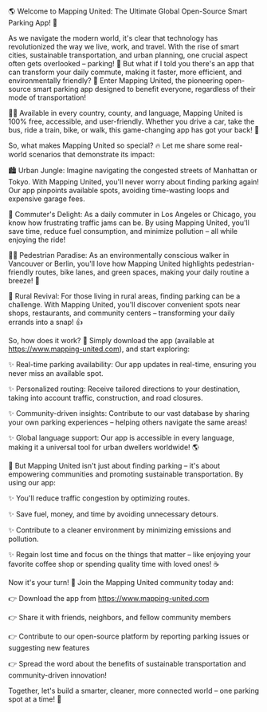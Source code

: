 🌎 Welcome to Mapping United: The Ultimate Global Open-Source Smart Parking App! 🚗

As we navigate the modern world, it's clear that technology has revolutionized the way we live, work, and travel. With the rise of smart cities, sustainable transportation, and urban planning, one crucial aspect often gets overlooked – parking! 💭 But what if I told you there's an app that can transform your daily commute, making it faster, more efficient, and environmentally friendly? 🌟 Enter Mapping United, the pioneering open-source smart parking app designed to benefit everyone, regardless of their mode of transportation!

🏃‍♂️ Available in every country, county, and language, Mapping United is 100% free, accessible, and user-friendly. Whether you drive a car, take the bus, ride a train, bike, or walk, this game-changing app has got your back! 🤝

So, what makes Mapping United so special? 🔥 Let me share some real-world scenarios that demonstrate its impact:

🏙️ Urban Jungle: Imagine navigating the congested streets of Manhattan or Tokyo. With Mapping United, you'll never worry about finding parking again! Our app pinpoints available spots, avoiding time-wasting loops and expensive garage fees.

🚂 Commuter's Delight: As a daily commuter in Los Angeles or Chicago, you know how frustrating traffic jams can be. By using Mapping United, you'll save time, reduce fuel consumption, and minimize pollution – all while enjoying the ride!

🏃‍♀️ Pedestrian Paradise: As an environmentally conscious walker in Vancouver or Berlin, you'll love how Mapping United highlights pedestrian-friendly routes, bike lanes, and green spaces, making your daily routine a breeze! 🌳

🚂 Rural Revival: For those living in rural areas, finding parking can be a challenge. With Mapping United, you'll discover convenient spots near shops, restaurants, and community centers – transforming your daily errands into a snap! 👍

So, how does it work? 🔧 Simply download the app (available at https://www.mapping-united.com), and start exploring:

✨ Real-time parking availability: Our app updates in real-time, ensuring you never miss an available spot.

✨ Personalized routing: Receive tailored directions to your destination, taking into account traffic, construction, and road closures.

✨ Community-driven insights: Contribute to our vast database by sharing your own parking experiences – helping others navigate the same areas!

✨ Global language support: Our app is accessible in every language, making it a universal tool for urban dwellers worldwide! 🌎

🤝 But Mapping United isn't just about finding parking – it's about empowering communities and promoting sustainable transportation. By using our app:

✨ You'll reduce traffic congestion by optimizing routes.

✨ Save fuel, money, and time by avoiding unnecessary detours.

✨ Contribute to a cleaner environment by minimizing emissions and pollution.

✨ Regain lost time and focus on the things that matter – like enjoying your favorite coffee shop or spending quality time with loved ones! ☕️

Now it's your turn! 🎉 Join the Mapping United community today and:

👉 Download the app from https://www.mapping-united.com

👉 Share it with friends, neighbors, and fellow community members

👉 Contribute to our open-source platform by reporting parking issues or suggesting new features

👉 Spread the word about the benefits of sustainable transportation and community-driven innovation!

Together, let's build a smarter, cleaner, more connected world – one parking spot at a time! 🌟